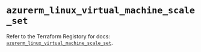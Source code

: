 # `azurerm_linux_virtual_machine_scale_set`

Refer to the Terraform Registory for docs: [`azurerm_linux_virtual_machine_scale_set`](https://www.terraform.io/docs/providers/azurerm/r/linux_virtual_machine_scale_set).
